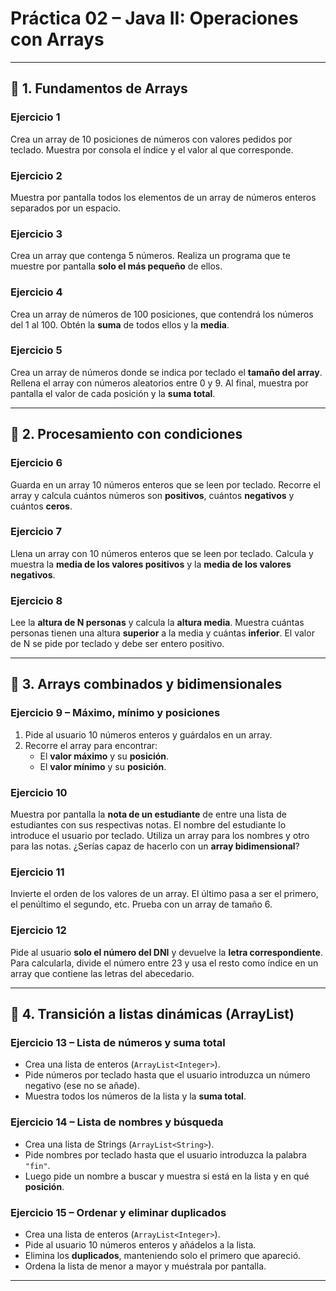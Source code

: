 # Práctica 02 – Java II: Operaciones con Arrays

---

## 🔹 1. Fundamentos de Arrays

### Ejercicio 1
Crea un array de 10 posiciones de números con valores pedidos por teclado. Muestra por consola el índice y el valor al que corresponde.

### Ejercicio 2
Muestra por pantalla todos los elementos de un array de números enteros separados por un espacio.

### Ejercicio 3
Crea un array que contenga 5 números. Realiza un programa que te muestre por pantalla **solo el más pequeño** de ellos.

### Ejercicio 4
Crea un array de números de 100 posiciones, que contendrá los números del 1 al 100. Obtén la **suma** de todos ellos y la **media**.

### Ejercicio 5
Crea un array de números donde se indica por teclado el **tamaño del array**. Rellena el array con números aleatorios entre 0 y 9. Al final, muestra por pantalla el valor de cada posición y la **suma total**.

---

## 🔹 2. Procesamiento con condiciones

### Ejercicio 6
Guarda en un array 10 números enteros que se leen por teclado. Recorre el array y calcula cuántos números son **positivos**, cuántos **negativos** y cuántos **ceros**.

### Ejercicio 7
Llena un array con 10 números enteros que se leen por teclado. Calcula y muestra la **media de los valores positivos** y la **media de los valores negativos**.

### Ejercicio 8
Lee la **altura de N personas** y calcula la **altura media**. Muestra cuántas personas tienen una altura **superior** a la media y cuántas **inferior**. El valor de N se pide por teclado y debe ser entero positivo.

---

## 🔹 3. Arrays combinados y bidimensionales

### Ejercicio 9 – Máximo, mínimo y posiciones
1. Pide al usuario 10 números enteros y guárdalos en un array.  
2. Recorre el array para encontrar:
   - El **valor máximo** y su **posición**.
   - El **valor mínimo** y su **posición**.

### Ejercicio 10
Muestra por pantalla la **nota de un estudiante** de entre una lista de estudiantes con sus respectivas notas. El nombre del estudiante lo introduce el usuario por teclado. Utiliza un array para los nombres y otro para las notas. ¿Serías capaz de hacerlo con un **array bidimensional**?

### Ejercicio 11
Invierte el orden de los valores de un array. El último pasa a ser el primero, el penúltimo el segundo, etc. Prueba con un array de tamaño 6.

### Ejercicio 12
Pide al usuario **solo el número del DNI** y devuelve la **letra correspondiente**. Para calcularla, divide el número entre 23 y usa el resto como índice en un array que contiene las letras del abecedario.

---

## 🔹 4. Transición a listas dinámicas (ArrayList)

### Ejercicio 13 – Lista de números y suma total
- Crea una lista de enteros (`ArrayList<Integer>`).
- Pide números por teclado hasta que el usuario introduzca un número negativo (ese no se añade).
- Muestra todos los números de la lista y la **suma total**.

### Ejercicio 14 – Lista de nombres y búsqueda
- Crea una lista de Strings (`ArrayList<String>`).
- Pide nombres por teclado hasta que el usuario introduzca la palabra `"fin"`.
- Luego pide un nombre a buscar y muestra si está en la lista y en qué **posición**.

### Ejercicio 15 – Ordenar y eliminar duplicados
- Crea una lista de enteros (`ArrayList<Integer>`).
- Pide al usuario 10 números enteros y añádelos a la lista.
- Elimina los **duplicados**, manteniendo solo el primero que apareció.
- Ordena la lista de menor a mayor y muéstrala por pantalla.

---
